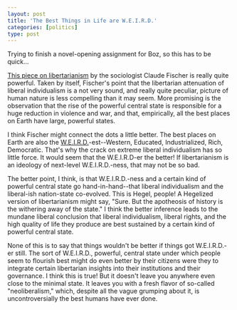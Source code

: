 ```yaml
---
layout: post
title: 'The Best Things in Life are W.E.I.R.D.'
categories: [politics]
type: post
---
```


Trying to finish a novel-opening assignment for Boz, so this has to be quick...

[This piece on libertarianism](http://www.bostonreview.net/made-america/claude-s-fischer-libertarianism-very-strange) by the sociologist Claude Fischer is really quite powerful. Taken by itself, Fischer's point that the libertarian attenuation of liberal individualism is a not very sound, and really quite peculiar, picture of human nature is less compelling than it may seem. More promising is the observation that the rise of the powerful central state is  responsible for a huge reduction in violence and war, and that, empirically, all the best places on Earth have large, powerful states. 

I think Fischer might connect the dots a little better. The best places on Earth are also the [W.E.I.R.D.](http://www2.psych.ubc.ca/~henrich/pdfs/Weird_People_BBS_final02.pdf)-est--Western, Educated, Industrialized, Rich, Democratic. That's why the crack on extreme liberal individualism has so little force. It would seem that the W.E.I.R.D-er the better! If libertarianism is an ideology of next-level W.E.I.R.D.-ness, that may not be so bad. 

The better point, I think, is that W.E.I.R.D.-ness and a certain kind of powerful central state go hand-in-hand--that liberal individualism and the liberal-ish nation-state co-evolved. This is Hegel, people! A Hegelized version of libertarianism might say, "Sure. But the apotheosis of history is the withering away of the state." I think the better inference leads to the mundane liberal conclusion that liberal individualism, liberal rights, and the high quality of life they produce are best sustained by a certain kind of powerful central state. 

None of this is to say that things wouldn't be better if things got W.E.I.R.D.-er still. The sort of W.E.I.R.D., powerful, central state under which people seem to flourish best might do even better by their citizens were they to integrate certain libertarian insights into their institutions and their governance. I think this is true! But it doesn't leave you anywhere even close to the minimal state. It leaves you with a fresh flavor of so-called "neoliberalism," which, despite all the vague grumping about it, is uncontroversially the best humans have ever done.     